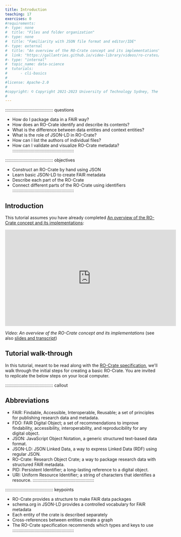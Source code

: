 ```yaml
---
title: Introduction
teaching: 17
exercises: 0
#requirements:
#- type: none
#  title: "Files and folder organization"
#- type: none
#  title: "Familiarity with JSON file format and editor/IDE"
#- type: external
#  title: "An overview of the RO-Crate concept and its implementations"
#  link: "https://gallantries.github.io/video-library/videos/ro-crates/intro/slides/"
#- type: "internal"
#  topic_name: data-science
#  tutorials:
#      - cli-basics
#
#license: Apache-2.0
#
#copyright: © Copyright 2021-2023 University of Technology Sydney, The University of Manchester UK and RO-Crate contributors
#
---
```


::::::::::::::::::::::::::::::::::::::: questions
- How do I package data in a FAIR way?
- How does an RO-Crate identify and describe its contents?
- What is the difference between data entities and context entities?
- What is the role of JSON-LD in RO-Crate?
- How can I list the authors of individual files?
- How can I validate and visualize RO-Crate metadata?
::::::::::::::::::::::::::::::::::::::::::::::::::

::::::::::::::::::::::::::::::::::::::: objectives
- Construct an RO-Crate by hand using JSON
- Learn basic JSON-LD to create FAIR metadata
- Describe each part of the RO-Crate
- Connect different parts of the RO-Crate using identifiers
::::::::::::::::::::::::::::::::::::::::::::::::::


## Introduction

This tutorial assumes you have already completed
[An overview of the RO-Crate concept and its implementations](https://gallantries.github.io/video-library/videos/ro-crates/intro/slides/):

<iframe width="560" height="315" src="https://www.youtube-nocookie.com/embed/5GYdN5B1tc8" title="YouTube video player" frameborder="0" allow="accelerometer; autoplay; clipboard-write; encrypted-media; gyroscope; picture-in-picture" allowfullscreen>
  <a href="https://www.youtube.com/watch?v=5GYdN5B1tc8"><img src="https://i.ytimg.com/vi/5GYdN5B1tc8/maxresdefault.jpg" alt="An overview of the RO-Crate concept and its implementations" />
</iframe>

_Video: An overview of the RO-Crate concept and its implementations_ (see also [slides and transcript](https://doi.org/10.5281/zenodo.7828632))


## Tutorial walk-through

In this tutorial, meant to be read along with the [RO-Crate specification](https://www.researchobject.org/ro-crate/specification/1.2/),
we'll walk through the initial steps for creating a basic RO-Crate.
You are invited to replicate the below steps on your local computer.

::::::::::::::::::::::::::::::::::::::: callout
## Abbreviations
- FAIR: Findable, Accessible, Interoperable, Reusable; a set of principles for publishing research data and metadata.
- FDO: FAIR Digital Object; a set of recommendations to improve findability, accessibility, interoperability, and reproducibility for any digital object.
- JSON: JavaScript Object Notation, a generic structured text-based data format.
- JSON-LD: JSON Linked Data, a way to express Linked Data (RDF) using regular JSON.
- RO-Crate: Research Object Crate; a way to package research data with structured FAIR metadata.
- PID: Persistent Identifier; a long-lasting reference to a digital object.
- URI: Uniform Resource Identifier; a string of characters that identifies a resource.
::::::::::::::::::::::::::::::::::::::::::::::::::

::::::::::::::::::::::::::::::::::::::: keypoints
- RO-Crate provides a structure to make FAIR data packages
- schema.org in JSON-LD provides a controlled vocabulary for FAIR metadata
- Each entity of the crate is described separately
- Cross-references between entities create a graph
- The RO-Crate specification recommends which types and keys to use
::::::::::::::::::::::::::::::::::::::::::::::::::
